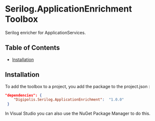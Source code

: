 # Serilog.ApplicationEnrichment Toolbox

Serilog enricher for ApplicationServices.

## Table of Contents

<!-- START doctoc generated TOC please keep comment here to allow auto update -->
<!-- DON'T EDIT THIS SECTION, INSTEAD RE-RUN doctoc TO UPDATE -->

- [Installation](#installation)

<!-- END doctoc generated TOC please keep comment here to allow auto update -->

## Installation

To add the toolbox to a project, you add the package to the project.json :

``` json 
"dependencies": {
    "Digipolis.Serilog.ApplicationEnrichment":  "1.0.0"
 }
``` 

In Visual Studio you can also use the NuGet Package Manager to do this.

